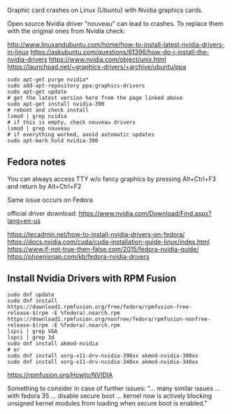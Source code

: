 Graphic card crashes on Linux (Ubuntu) with Nvidia graphics cards.

Open source Nvidia driver "nouveau" can lead to crashes. To replace them with the original ones from Nvidia check:

http://www.linuxandubuntu.com/home/how-to-install-latest-nvidia-drivers-in-linux
https://askubuntu.com/questions/61396/how-do-i-install-the-nvidia-drivers
https://www.nvidia.com/object/unix.html
https://launchpad.net/~graphics-drivers/+archive/ubuntu/ppa

    sudo apt-get purge nvidia*
    sudo add-apt-repository ppa:graphics-drivers
    sudo apt-get update
    # get the latest version here from the page linked above
    sudo apt-get install nvidia-390
    # reboot and check install
    lsmod | grep nvidia
    # if this is empty, check nouveau drivers
    lsmod | grep nouveau
    # if everything worked, avoid automatic updates
    sudo apt-mark hold nvidia-390

## Fedora notes

You can always access TTY w/o fancy graphics by pressing Alt+Ctrl+F3 and return by Alt+Ctrl+F2

Same issue occurs on Fedora

official driver download:
https://www.nvidia.com/Download/Find.aspx?lang=en-us

https://tecadmin.net/how-to-install-nvidia-drivers-on-fedora/
https://docs.nvidia.com/cuda/cuda-installation-guide-linux/index.html
https://www.if-not-true-then-false.com/2015/fedora-nvidia-guide/
https://phoenixnap.com/kb/fedora-nvidia-drivers

## Install Nvidia Drivers with RPM Fusion

    sudo dnf update
    sudo dnf install https://download1.rpmfusion.org/free/fedora/rpmfusion-free-release-$(rpm -E %fedora).noarch.rpm
    https://download1.rpmfusion.org/nonfree/fedora/rpmfusion-nonfree-release-$(rpm -E %fedora).noarch.rpm
    lspci | grep VGA
    lspci | grep 3d
    sudo dnf install akmod-nvidia
    # or 
    sudo dnf install xorg-x11-drv-nvidia-390xx akmod-nvidia-390xx
    sudo dnf install xorg-x11-drv-nvidia-340xx akmod-nvidia-340xx

https://rpmfusion.org/Howto/NVIDIA

Something to consider in case of further issues: "... many similar issues ... with fedora 35 ... disable secure boot ... kernel now is actively blocking unsigned kernel modules from loading when secure boot is enabled."
